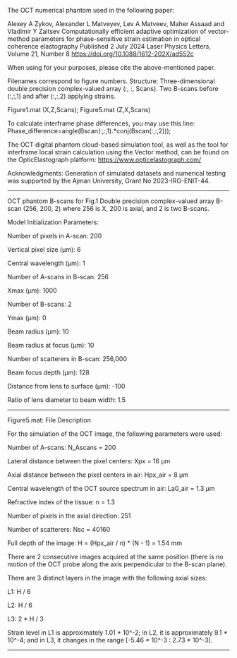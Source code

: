 The OCT numerical phantom used in the following paper:

Alexey A Zykov, Alexander L Matveyev, Lev A Matveev, Maher Assaad and Vladimir Y Zaitsev
Computationally efficient adaptive optimization of vector-method parameters for phase-sensitive strain estimation in optical coherence elastography
Published 2 July 2024 
Laser Physics Letters, Volume 21, Number 8
https://doi.org/10.1088/1612-202X/ad552c

When using for your purposes, please cite the above-mentioned paper.

Filenames correspond to figure numbers.
Structure: Three-dimensional double precision complex-valued array (:, :, Scans). 
Two B-scans before (:,:,1) and after (:,:,2) applying strains.

Figure1.mat (X,Z,Scans); Figure5.mat (Z,X,Scans)

To calculate interframe phase differences, you may use this line:
Phase_difference=angle(Bscan(:,:,1).*conj(Bscan(:,:,2)));

The OCT digital phantom cloud-based simulation tool, as well as the tool for interframe local strain calculation using the Vector method, can be found on the OpticElastograph platform: https://www.opticelastograph.com/

Acknowledgments:
Generation of simulated datasets and numerical testing was supported by the Ajman University, Grant No 2023-IRG-ENIT-44.

----------------------

OCT phantom B-scans for Fig.1
Double precision complex-valued array B-scan (256, 200, 2) where 256 is X, 200 is axial, and 2 is two B-scans.

Model Initialization Parameters:

Number of pixels in A-scan: 200

Vertical pixel size (µm): 6

Central wavelength (µm): 1

Number of A-scans in B-scan: 256

Xmax (µm): 1000

Number of B-scans: 2

Ymax (µm): 0

Beam radius (µm): 10

Beam radius at focus (µm): 10

Number of scatterers in B-scan: 256,000

Beam focus depth (µm): 128

Distance from lens to surface (µm): -100

Ratio of lens diameter to beam width: 1.5

----------------------
Figure5.mat: File Description

For the simulation of the OCT image, the following parameters were used:

Number of A-scans: N_Ascans = 200

Lateral distance between the pixel centers: Xpx = 16 µm

Axial distance between the pixel centers in air: Hpx_air = 8 µm

Central wavelength of the OCT source spectrum in air: La0_air = 1.3 µm

Refractive index of the tissue: n = 1.3

Number of pixels in the axial direction: 251

Number of scatterers: Nsc = 40160

Full depth of the image: H = (Hpx_air / n) * (N - 1) = 1.54 mm

There are 2 consecutive images acquired at the same position (there is no motion of the OCT probe along the axis perpendicular to the B-scan plane).

There are 3 distinct layers in the image with the following axial sizes:

L1: H / 6

L2: H / 6

L3: 2 * H / 3

Strain level in L1 is approximately 1.01 * 10^-2; in L2, it is approximately 9.1 * 10^-4; and in L3, it changes in the range [-5.46 * 10^-3 : 2.73 * 10^-3].

----------------------

